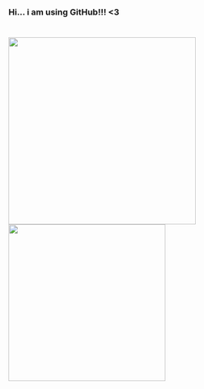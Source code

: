### Hi... i am using GitHub!!! <3


   <a href="https://www.linkedin.com/in/micael-borges-4613341a0/" target="_blank"><img width="685" height="10" src="https://img.shields.io/badge/-LinkedIn-%230077B5?style=for-the-badge&logo=linkedin&logoColor=white" target="_blank"></a> 


<div>
 
  <img width="370"  src="https://github-readme-stats.vercel.app/api?username=yoskatista&show_icons=true&theme=dark"/>
  <img width="310" src="https://github-readme-stats.vercel.app/api/top-langs/?username=yoskatista&layout=compact&langs_count=7&theme=dark"/>
</div>


<div>


  
  <a href="https://www.linkedin.com/in/micael-borges-4613341a0/" target="_blank"><img width="685" height="10" src="https://img.shields.io/badge/-LinkedIn-%230077B5?style=for-the-badge&logo=linkedin&logoColor=white" target="_blank"></a> 

  
<div>
  




